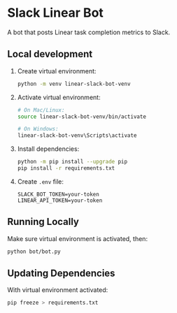 <!-- cspell:word venv -->

# Slack Linear Bot

A bot that posts Linear task completion metrics to Slack.

## Local development

1. Create virtual environment:

   ```sh
   python -m venv linear-slack-bot-venv
   ```

1. Activate virtual environment:

   ```sh
   # On Mac/Linux:
   source linear-slack-bot-venv/bin/activate

   # On Windows:
   linear-slack-bot-venv\Scripts\activate
   ```

1. Install dependencies:

   ```sh
   python -m pip install --upgrade pip
   pip install -r requirements.txt
   ```

1. Create `.env` file:

   ```env
   SLACK_BOT_TOKEN=your-token
   LINEAR_API_TOKEN=your-token
   ```

## Running Locally

Make sure virtual environment is activated, then:

```sh
python bot/bot.py
```

## Updating Dependencies

With virtual environment activated:

```sh
pip freeze > requirements.txt
```
